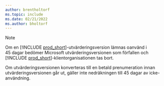 ```yaml
---
author: brentholtorf
ms.topic: include
ms.date: 02/21/2022
ms.author: bholtorf
---
```

> [!NOTE]
> Om en [!INCLUDE [prod_short](prod_short.md)]-utvärderingsversion lämnas oanvänd i 45 dagar bedömer Microsoft utvärderingsversionen som förfallen och [!INCLUDE [prod_short](prod_short.md)]-klientorganisationen tas bort.
>
> Om utvärderingsversionen konverteras till en betald prenumeration innan utvärderingsversionen går ut, gäller inte nedräkningen till 45 dagar av icke-användning.
